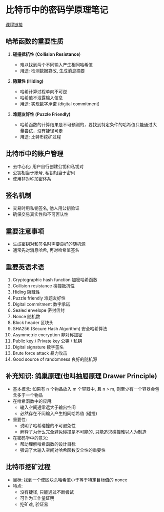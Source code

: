 # 比特币中的密码学原理笔记

[课程链接](https://www.bilibili.com/video/BV1Vt411X7JF?spm_id_from=333.788.videopod.episodes&vd_source=74bce47dc91fea0f83d6bc4f3e792e47&p=2)

## 哈希函数的重要性质

1. **碰撞抵抗性 (Collision Resistance)**

   - 难以找到两个不同输入产生相同哈希值
   - 用途: 检测数据篡改, 生成消息摘要

2. **隐藏性 (Hiding)**

   - 哈希计算过程单向不可逆
   - 哈希值不泄露输入信息
   - 用途: 实现数字承诺 (digital commitment)

3. **难题友好性 (Puzzle Friendly)**
   - 哈希函数的计算结果是不可预测的，要找到特定条件的哈希值只能通过大量尝试，没有捷径可走
   - 用途: 比特币挖矿过程

## 比特币中的账户管理

- 去中心化: 用户自行创建公钥和私钥对
- 公钥相当于账号, 私钥相当于密码
- 使用非对称加密体系

## 签名机制

- 交易时用私钥签名, 他人用公钥验证
- 确保交易真实性和不可否认性

## 重要注意事项

- 生成密钥对和签名时需要良好的随机源
- 通常先对消息哈希, 再对哈希值签名

## 重要英语术语

1. Cryptographic hash function 加密哈希函数
2. Collision resistance 碰撞抵抗性
3. Hiding 隐藏性
4. Puzzle friendly 难题友好性
5. Digital commitment 数字承诺
6. Sealed envelope 密封信封
7. Nonce 随机数
8. Block header 区块头
9. SHA256 (Secure Hash Algorithm) 安全哈希算法
10. Asymmetric encryption 非对称加密
11. Public key / Private key 公钥 / 私钥
12. Digital signature 数字签名
13. Brute force attack 暴力攻击
14. Good source of randomness 良好的随机源

## 补充知识: 鸽巢原理(也叫抽屉原理 Drawer Principle)

- 基本概念: 如果有 n 个物品放入 m 个容器中, 且 n > m, 则至少有一个容器会包含多于一个物品
- 在哈希函数中的应用:
  - 输入空间通常远大于输出空间
  - 必然存在不同输入产生相同哈希值 (碰撞)
- 重要性:
  - 说明了哈希碰撞的不可避免性
  - 解释了为什么完全避免碰撞是不可能的, 只能追求碰撞难以人为制造
- 在密码学中的意义:
  - 帮助理解哈希函数的设计目标
  - 强调了大输入空间对哈希函数安全性的重要性

## 比特币挖矿过程

- 目标: 找到一个使区块头哈希值小于等于特定目标值的 nonce
- 特点:
  - 没有捷径, 只能通过不断尝试
  - 可作为工作量证明
  - 挖矿难, 验证易
